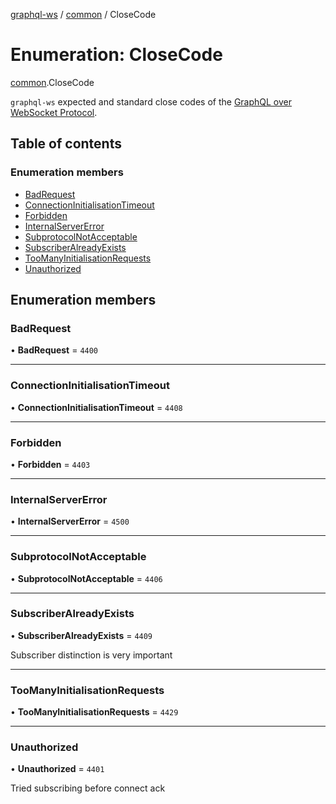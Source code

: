 [graphql-ws](../README.md) / [common](../modules/common.md) / CloseCode

# Enumeration: CloseCode

[common](../modules/common.md).CloseCode

`graphql-ws` expected and standard close codes of the [GraphQL over WebSocket Protocol](/PROTOCOL.md).

## Table of contents

### Enumeration members

- [BadRequest](common.CloseCode.md#badrequest)
- [ConnectionInitialisationTimeout](common.CloseCode.md#connectioninitialisationtimeout)
- [Forbidden](common.CloseCode.md#forbidden)
- [InternalServerError](common.CloseCode.md#internalservererror)
- [SubprotocolNotAcceptable](common.CloseCode.md#subprotocolnotacceptable)
- [SubscriberAlreadyExists](common.CloseCode.md#subscriberalreadyexists)
- [TooManyInitialisationRequests](common.CloseCode.md#toomanyinitialisationrequests)
- [Unauthorized](common.CloseCode.md#unauthorized)

## Enumeration members

### BadRequest

• **BadRequest** = `4400`

___

### ConnectionInitialisationTimeout

• **ConnectionInitialisationTimeout** = `4408`

___

### Forbidden

• **Forbidden** = `4403`

___

### InternalServerError

• **InternalServerError** = `4500`

___

### SubprotocolNotAcceptable

• **SubprotocolNotAcceptable** = `4406`

___

### SubscriberAlreadyExists

• **SubscriberAlreadyExists** = `4409`

Subscriber distinction is very important

___

### TooManyInitialisationRequests

• **TooManyInitialisationRequests** = `4429`

___

### Unauthorized

• **Unauthorized** = `4401`

Tried subscribing before connect ack
